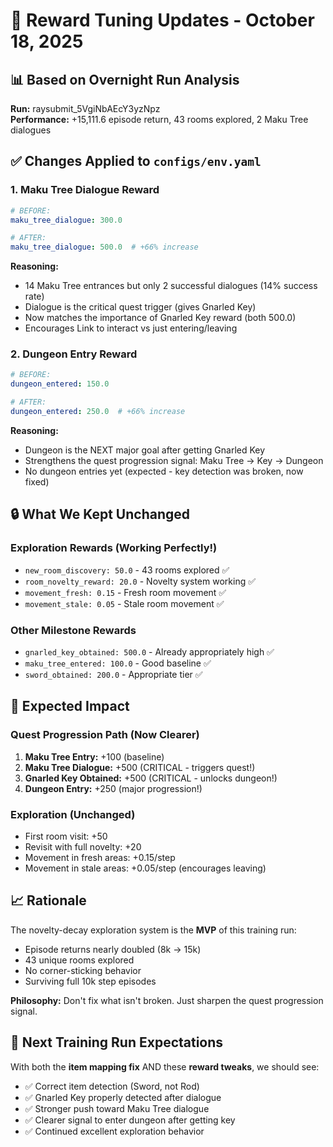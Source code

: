 # 🎯 Reward Tuning Updates - October 18, 2025

## 📊 Based on Overnight Run Analysis

**Run:** raysubmit_5VgiNbAEcY3yzNpz  
**Performance:** +15,111.6 episode return, 43 rooms explored, 2 Maku Tree dialogues

## ✅ Changes Applied to `configs/env.yaml`

### 1. Maku Tree Dialogue Reward
```yaml
# BEFORE:
maku_tree_dialogue: 300.0

# AFTER:
maku_tree_dialogue: 500.0  # +66% increase
```

**Reasoning:**
- 14 Maku Tree entrances but only 2 successful dialogues (14% success rate)
- Dialogue is the critical quest trigger (gives Gnarled Key)
- Now matches the importance of Gnarled Key reward (both 500.0)
- Encourages Link to interact vs just entering/leaving

### 2. Dungeon Entry Reward
```yaml
# BEFORE:
dungeon_entered: 150.0

# AFTER:
dungeon_entered: 250.0  # +66% increase
```

**Reasoning:**
- Dungeon is the NEXT major goal after getting Gnarled Key
- Strengthens the quest progression signal: Maku Tree → Key → Dungeon
- No dungeon entries yet (expected - key detection was broken, now fixed)

## 🔒 What We Kept Unchanged

### Exploration Rewards (Working Perfectly!)
- `new_room_discovery: 50.0` - 43 rooms explored ✅
- `room_novelty_reward: 20.0` - Novelty system working ✅
- `movement_fresh: 0.15` - Fresh room movement ✅
- `movement_stale: 0.05` - Stale room movement ✅

### Other Milestone Rewards
- `gnarled_key_obtained: 500.0` - Already appropriately high ✅
- `maku_tree_entered: 100.0` - Good baseline ✅
- `sword_obtained: 200.0` - Appropriate tier ✅

## 🎯 Expected Impact

### Quest Progression Path (Now Clearer)
1. **Maku Tree Entry:** +100 (baseline)
2. **Maku Tree Dialogue:** +500 (CRITICAL - triggers quest!)
3. **Gnarled Key Obtained:** +500 (CRITICAL - unlocks dungeon!)
4. **Dungeon Entry:** +250 (major progression!)

### Exploration (Unchanged)
- First room visit: +50
- Revisit with full novelty: +20
- Movement in fresh areas: +0.15/step
- Movement in stale areas: +0.05/step (encourages leaving)

## 📈 Rationale

The novelty-decay exploration system is the **MVP** of this training run:
- Episode returns nearly doubled (8k → 15k)
- 43 unique rooms explored
- No corner-sticking behavior
- Surviving full 10k step episodes

**Philosophy:** Don't fix what isn't broken. Just sharpen the quest progression signal.

## 🚀 Next Training Run Expectations

With both the **item mapping fix** AND these **reward tweaks**, we should see:
- ✅ Correct item detection (Sword, not Rod)
- ✅ Gnarled Key properly detected after dialogue
- ✅ Stronger push toward Maku Tree dialogue
- ✅ Clearer signal to enter dungeon after getting key
- ✅ Continued excellent exploration behavior
